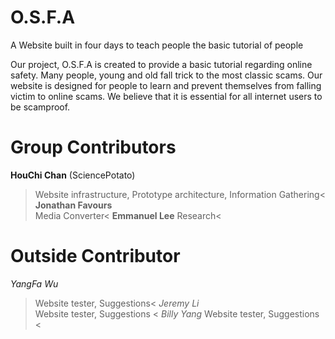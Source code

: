 # O.S.F.A

A Website built in four days to teach people the basic tutorial of people

Our project, O.S.F.A is created to provide a basic tutorial regarding online safety. Many people, young and old fall trick to the most classic scams. Our website is designed for people to learn and prevent themselves from falling victim to online scams. We believe that it is essential for all internet users to be scamproof.

# Group Contributors 
**HouChi Chan** (SciencePotato) 
>Website infrastructure, Prototype architecture, Information Gathering<
**Jonathan Favours**  
> Media Converter<
**Emmanuel Lee** 
> Research<

# Outside Contributor
*YangFa Wu* 
> Website tester, Suggestions< 
*Jeremy Li*  
> Website tester, Suggestions <
*Billy Yang* 
> Website tester, Suggestions <
